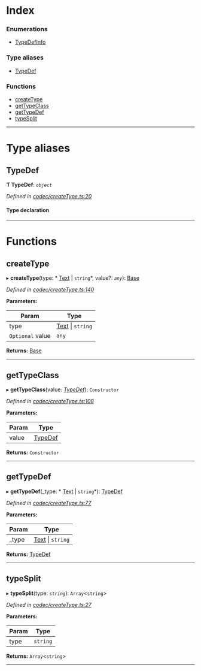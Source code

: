 

# Index

### Enumerations

* [TypeDefInfo](../enums/_codec_createtype_.typedefinfo.md)

### Type aliases

* [TypeDef](_codec_createtype_.md#typedef)

### Functions

* [createType](_codec_createtype_.md#createtype)
* [getTypeClass](_codec_createtype_.md#gettypeclass)
* [getTypeDef](_codec_createtype_.md#gettypedef)
* [typeSplit](_codec_createtype_.md#typesplit)

---

# Type aliases

<a id="typedef"></a>

##  TypeDef

**Ƭ TypeDef**: *`object`*

*Defined in [codec/createType.ts:20](https://github.com/polkadot-js/api/blob/221bfac/packages/types/src/codec/createType.ts#L20)*

#### Type declaration

___

# Functions

<a id="createtype"></a>

##  createType

▸ **createType**(type: * [Text](../classes/_text_.text.md) &#124; `string`*, value?: *`any`*): [Base](../classes/_codec_base_.base.md)

*Defined in [codec/createType.ts:140](https://github.com/polkadot-js/api/blob/221bfac/packages/types/src/codec/createType.ts#L140)*

**Parameters:**

| Param | Type |
| ------ | ------ |
| type |  [Text](../classes/_text_.text.md) &#124; `string`|
| `Optional` value | `any` |

**Returns:** [Base](../classes/_codec_base_.base.md)

___
<a id="gettypeclass"></a>

##  getTypeClass

▸ **getTypeClass**(value: *[TypeDef](_codec_createtype_.md#typedef)*): `Constructor`

*Defined in [codec/createType.ts:108](https://github.com/polkadot-js/api/blob/221bfac/packages/types/src/codec/createType.ts#L108)*

**Parameters:**

| Param | Type |
| ------ | ------ |
| value | [TypeDef](_codec_createtype_.md#typedef) |

**Returns:** `Constructor`

___
<a id="gettypedef"></a>

##  getTypeDef

▸ **getTypeDef**(_type: * [Text](../classes/_text_.text.md) &#124; `string`*): [TypeDef](_codec_createtype_.md#typedef)

*Defined in [codec/createType.ts:77](https://github.com/polkadot-js/api/blob/221bfac/packages/types/src/codec/createType.ts#L77)*

**Parameters:**

| Param | Type |
| ------ | ------ |
| _type |  [Text](../classes/_text_.text.md) &#124; `string`|

**Returns:** [TypeDef](_codec_createtype_.md#typedef)

___
<a id="typesplit"></a>

##  typeSplit

▸ **typeSplit**(type: *`string`*): `Array`<`string`>

*Defined in [codec/createType.ts:27](https://github.com/polkadot-js/api/blob/221bfac/packages/types/src/codec/createType.ts#L27)*

**Parameters:**

| Param | Type |
| ------ | ------ |
| type | `string` |

**Returns:** `Array`<`string`>

___

